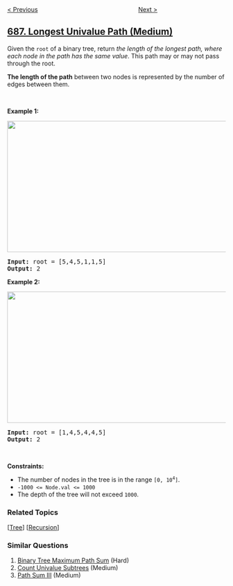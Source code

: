 <!--|This file generated by command(leetcode description); DO NOT EDIT.    |-->
<!--+----------------------------------------------------------------------+-->
<!--|@author    openset <openset.wang@gmail.com>                           |-->
<!--|@link      https://github.com/openset                                 |-->
<!--|@home      https://github.com/openset/leetcode                        |-->
<!--+----------------------------------------------------------------------+-->

[< Previous](../repeated-string-match "Repeated String Match")
　　　　　　　　　　　　　　　　
[Next >](../knight-probability-in-chessboard "Knight Probability in Chessboard")

## [687. Longest Univalue Path (Medium)](https://leetcode.com/problems/longest-univalue-path "最长同值路径")

<p>Given the <code>root</code> of a binary tree, return <em>the length of the longest path, where each node in the path has the same value</em>. This path may or may not pass through the root.</p>

<p><strong>The length of the path</strong> between two nodes is represented by the number of edges between them.</p>

<p>&nbsp;</p>
<p><strong>Example 1:</strong></p>
<img alt="" src="https://assets.leetcode.com/uploads/2020/10/13/ex1.jpg" style="width: 571px; height: 302px;" />
<pre>
<strong>Input:</strong> root = [5,4,5,1,1,5]
<strong>Output:</strong> 2
</pre>

<p><strong>Example 2:</strong></p>
<img alt="" src="https://assets.leetcode.com/uploads/2020/10/13/ex2.jpg" style="width: 571px; height: 302px;" />
<pre>
<strong>Input:</strong> root = [1,4,5,4,4,5]
<strong>Output:</strong> 2
</pre>

<p>&nbsp;</p>
<p><strong>Constraints:</strong></p>

<ul>
	<li>The number of nodes in the tree is in the range <code>[0, 10<sup>4</sup>]</code>.</li>
	<li><code>-1000 &lt;= Node.val &lt;= 1000</code></li>
	<li>The depth of the tree will not exceed <code>1000</code>.</li>
</ul>

### Related Topics
  [[Tree](../../tag/tree/README.md)]
  [[Recursion](../../tag/recursion/README.md)]

### Similar Questions
  1. [Binary Tree Maximum Path Sum](../binary-tree-maximum-path-sum) (Hard)
  1. [Count Univalue Subtrees](../count-univalue-subtrees) (Medium)
  1. [Path Sum III](../path-sum-iii) (Medium)
